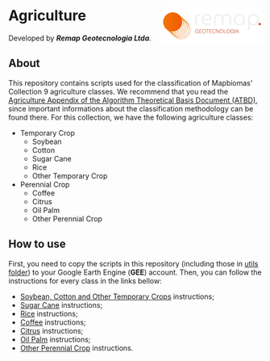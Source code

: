 
<div>
    <img src='./assets/new_logo.png' height='auto' width='200' align='right'>
    <h1>Agriculture</h1>
</div>

Developed by ***Remap Geotecnologia Ltda***.

## About
This repository contains scripts used for the classification of Mapbiomas' Collection 9 agriculture classes. We recommend that you read the  [Agriculture Appendix of the Algorithm Theoretical Basis Document (ATBD)](https://mapbiomas.org/download-dos-atbds), since important informations about the classification methodology can be found there. For this collection, we have the following agriculture classes:

 - Temporary Crop
	- Soybean
	- Cotton
	- Sugar Cane
	- Rice
	- Other Temporary Crop
 - Perennial Crop
	- Coffee
	- Citrus
	- Oil Palm
	- Other Perennial Crop

## How to use

First, you need to copy the scripts in this repository  (including those in [utils folder](./utils)) to your Google Earth Engine (**GEE**) account. Then, you can follow the instructions for every class in the links bellow:
																						 
 - [Soybean, Cotton and Other Temporary Crops](./soybean_cotton_other_temporary_crops) instructions;
 - [Sugar Cane](./sugarcane) instructions;
 - [Rice](./rice) instructions;
 - [Coffee](./coffee) instructions;
 - [Citrus](./citrus) instructions;
 - [Oil Palm](./oil_palm) instructions;
 - [Other Perennial Crop](./perennial_crops) instructions.

